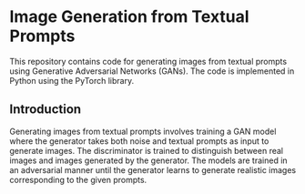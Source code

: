 # Image Generation from Textual Prompts

This repository contains code for generating images from textual prompts using Generative Adversarial Networks (GANs). The code is implemented in Python using the PyTorch library.

## Introduction
Generating images from textual prompts involves training a GAN model where the generator takes both noise and textual prompts as input to generate images. The discriminator is trained to distinguish between real images and images generated by the generator. The models are trained in an adversarial manner until the generator learns to generate realistic images corresponding to the given prompts.


